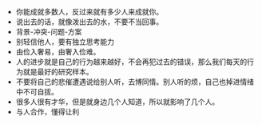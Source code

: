 - 你能成就多数人，反过来就有多少人来成就你。
- 说出去的话，就像泼出去的水，不要不当回事。
- 背景-冲突-问题-方案
- 别轻信他人，要有独立思考能力
- 由俭入奢易，由奢入俭难。
- 人的进步就是自己的行为越来越好，不会再犯过去的错误，那么我们每天的行为就是最好的研究样本。
- 不要将自己的悲催遭遇说给别人听，去博同情。别人听的烦，自己也掉进情绪中不可自拔。
- 很多人很有才华，但是就身边几个人知道，所以就影响了几个人。
- 与人合作，懂得让利